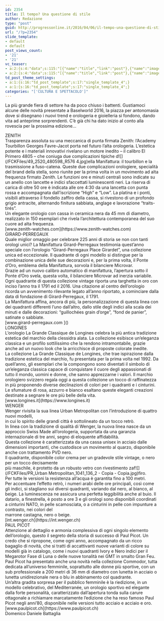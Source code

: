 ```yaml
---
id: 2354
title: Il tempo? Una questione di stile
author: Redazione
type: "post"
guid: http://progressonline.it/2016/04/06/il-tempo-una-questione-di-stile/
url: "/?p=2354"
slide_template:
- default
- default
post_views_count:
- '21'
- '21'
vc_teaser:
- a:2:{s:4:"data";s:115:"[{"name":"title","link":"post"},{"name":"image","image":"featured","link":"none"},{"name":"text","mode":"excerpt"}]";s:7:"bgcolor";s:0:"";}
- a:2:{s:4:"data";s:115:"[{"name":"title","link":"post"},{"name":"image","image":"featured","link":"none"},{"name":"text","mode":"excerpt"}]";s:7:"bgcolor";s:0:"";}
td_post_theme_settings:
- a:1:{s:16:"td_post_template";s:17:"single_template_4";}
- a:1:{s:16:"td_post_template";s:17:"single_template_4";}
categories: "['CULTURA E SPETTACOLO']"
---
```


La più grande fiera di settore ha da poco chiuso i battenti. Gustiamoci alcune delle novità presentate a Baselworld 2016, la piazza per antonomasia dove si disegnano i nuovi trend e orologeria e gioielleria si fondono, dando vita ad anteprime sorprendenti. C’è già chi ha dato inizio al conto alla rovescia per la prossima edizione…

<div></div><div></div><div>ZENITH</div><div>Trasparenza assoluta su una meccanica di punta firmata Zenith: l’Academy Tourbillon Georges Favre-Jacot porta nel futuro l’alta orologeria. L’estetica potente e i materiali innovativi rivelano un motore inedito – il calibro El Primero 4805 – che coniuga due complicazioni tipiche d![](/FCKFiles/49_2520_480598_R576 4.jpg)ella Manifattura: il tourbillon e la trasmissione a fuso-catena. Queste due complicazioni orologiere, specialità del brand della stella, sono riunite per la prima volta in un movimento ad alta frequenza firmato Zenith. Le funzioni ore e minuti centrali sono indicate su un anello con lancette e indici sfaccettati luminescenti neri. La riserva di carica di oltre 50 ore è indicata alle ore 4:30 da una lancetta con punta rossa e accompagnata dall’iscrizione “High” e “Low”. La platina e i ponti, visibili attraverso il fondello zaffiro della cassa, si rivestono di un profondo grigio antracite, alternando finitura sabbiata, anglage e lavorazione “traits-tirés”.</div><div>Un elegante orologio con cassa in ceramica nera da 45 mm di diametro, realizzato in 150 esemplari che rivela l’architettura contemporanea del suo cuore ad alta frequenza.</div><div></div><div>[www.zenith-watches.com](https://www.zenith-watches.com)</div><div></div><div></div><div>GIRARD-PERREGAUX</div><div></div><div>Quale miglior omaggio per celebrare 225 anni di storia se non con tanti orologi unici? La Manifattura Girard-Perregaux testimonia quest’anno speciale con l’orologio “Girard-Perregaux Place Girardet”, una collezione unica ed eccezionale. Il quadrante di ogni modello si distingue per la combinazione unica delle sue decorazioni e, per la prima volta, il Ponte d’Oro, emblema della Manifattura, sorvola il bilanciere Microvar.</div><div>Grazie ad un nuovo calibro automatico di manifattura, l’apertura sotto il Ponte d’Oro svela, questa volta, il bilanciere Microvar ad inerzia variabile. Ogni quadrante di questa collezione vintage riporta una targhetta in oro con inciso l’anno tra il 1791 ed il 2016. Una citazione al centro dell’orologio ricorda un avvenimento rilevante legato all’anno riportato, a cominciare dalla data di fondazione di Girard-Perregaux, il 1791.</div><div>La Manifattura affina, ancora di più, la personalizzazione di questa linea con dei quadranti differenti l’uno dall’altro, dallo stile degli indici alla scala dei minuti e dalle decorazioni: “guillochées grain d’orge”, “fond de panier”, satinate o sabbiate.</div><div>[www.girard-perregaux.com ](<https://www.girard-perregaux.com >)</div><div></div><div>LONGINES</div><div></div><div>L’orologio La Grande Classique de Longines celebra la più antica tradizione estetica del marchio della clessidra alata. La collezione esibisce un’eleganza classica e un profilo sottilissimo che la rendono intramontabile, grazie anche ad un nuovo look che la arricchisce di proposte colorate inedite.</div><div>La collezione La Grande Classique de Longines, che trae ispirazione dalla tradizione estetica del marchio, fu presentata per la prima volta nel 1992. Da quell’anno, gli esemplari che la compongono sono diventati il simbolo di un’eleganza classica capace di conquistare il cuore degli appassionati di tutto il mondo, uomini e donne, che sanno apprezzarne i valori. Il marchio orologiero svizzero regala oggi a questa collezione un tocco di raffinatezza in più proponendo diverse declinazioni di colori per i quadranti e i cinturini. Le sfumature di rosa, azzurro e bianco esaltano queste eleganti creazioni destinate a segnare le ore più belle della vita.</div><div></div><div>[www.longines.it](https://www.longines.it)</div><div></div><div>WENGER</div><div>Wenger rivisita la sua linea Urban Metropolitan con l’introduzione di quattro nuovi modelli,</div><div>in cui lo spirito delle grandi città è sottolineato da un tocco retrò.</div><div>In linea con la tradizione di qualità di Wenger, la nuova linea nasce da un approccio Swiss Made all’orologeria, supportata da una garanzia internazionale di tre anni, segno di eloquente affidabilità.</div><div>Questa collezione è caratterizzata da una cassa unisex in acciaio dalle dimensioni importanti, che custodisce un movimento al quarzo, disponibile anche con trattamento PVD nero.</div><div>Il quadrante, disponibile color crema per un gradevole stile vintage, o nero per un tocco decisamente</div><div> più maschile, è protetto da un robusto vetro con rivestimento zaf![](/FCKFiles/PR_Urban Metropolitan_1041_136_2 - Copia - Copia.jpg)firo.</div><div>Per tutte le versioni la resistenza all’acqua è garantita fino a 100 metri.</div><div>Per accentuare l’effetto retrò, i numeri arabi delle ore principali, così come gli indici, si stagliano sui diversi quadranti, variando dal nero, al bianco, al beige. La luminescenza ne assicura una perfetta leggibilità anche al buio. Il datario, a finestrella, è posto a ore 3 e gli orologi sono disponibili coordinati a cinturini NATO, in pelle scamosciata, o a cinturini in pelle con impunture a contrasto, nei colori del</div><div>marrone castagna, nero o beige.</div><div></div><div>[int.wenger.ch](https://int.wenger.ch)</div><div></div><div>PAUL PICOT</div><div>Attenzione al dettaglio e armonia complessiva di ogni singolo elemento dell’orologio, questo il segreto della storia di successo di Paul Picot. Un credo che si ripropone, come ogni anno, accompagnato da un ricco bagaglio di novità, che si tratti di accattivanti nuove varianti di colore su modelli già in catalogo, come i nuovi quadranti Ivory e Nero indici per il Megarotor Fase di Luna o delle nuove tonalità nei GMT in smalto Gran Feu.</div><div>Paul Picot ha presentato anche una novità nella collezione Commodor, tutta dedicata all’universo femminile, soprattutto alle donne più sportive, con un sub professionale a 200 metri di 36 mm di diametro con lunetta in acciaio o lunetta unidirezionale nera o blu in abbinamento col quadrante.</div><div>Un’altra gradita sorpresa per il pubblico femminile è la riedizione, in un modello celebrativo, del Mediterranée, un orologio sportivo ed elegante dalla forte personalità, caratterizzato dall’apertura tonda sulla carure ottagonale a richiamare marcatamente l’edizione che ha reso famoso Paul Picot negli anni’80, disponibile nelle versioni tutto acciaio e acciaio e oro.</div><div></div><div>[www.paulpicot.ch](https://www.paulpicot.ch)</div><div></div><div>Domenico Daniele Battaglia</div><div></div>